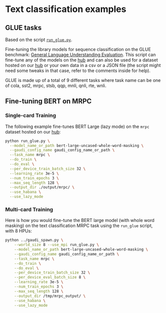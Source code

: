<!---
Copyright 2022 The HuggingFace Team. All rights reserved.

Licensed under the Apache License, Version 2.0 (the "License");
you may not use this file except in compliance with the License.
You may obtain a copy of the License at

    http://www.apache.org/licenses/LICENSE-2.0

Unless required by applicable law or agreed to in writing, software
distributed under the License is distributed on an "AS IS" BASIS,
WITHOUT WARRANTIES OR CONDITIONS OF ANY KIND, either express or implied.
See the License for the specific language governing permissions and
limitations under the License.
-->

# Text classification examples

## GLUE tasks

Based on the script [`run_glue.py`](https://github.com/huggingface/transformers/blob/master/examples/pytorch/text-classification/run_glue.py).

Fine-tuning the library models for sequence classification on the GLUE benchmark: [General Language Understanding
Evaluation](https://gluebenchmark.com/). This script can fine-tune any of the models on the [hub](https://huggingface.co/models)
and can also be used for a dataset hosted on our [hub](https://huggingface.co/datasets) or your own data in a csv or a JSON file
(the script might need some tweaks in that case, refer to the comments inside for help).

GLUE is made up of a total of 9 different tasks where task name can be one of cola, sst2, mrpc, stsb, qqp, mnli, qnli, rte, wnli.


## Fine-tuning BERT on MRPC

### Single-card Training

The following example fine-tunes BERT Large (lazy mode) on the `mrpc` dataset hosted on our [hub](https://huggingface.co/datasets):

```bash
python run_glue.py \
  --model_name_or_path bert-large-uncased-whole-word-masking \
  --gaudi_config_name gaudi_config_name_or_path \
  --task_name mrpc \
  --do_train \
  --do_eval \
  --per_device_train_batch_size 32 \
  --learning_rate 3e-5 \
  --num_train_epochs 3 \
  --max_seq_length 128 \
  --output_dir ./output/mrpc/ \
  --use_habana \
  --use_lazy_mode
```

### Multi-card Training

Here is how you would fine-tune the BERT large model (with whole word masking) on the text classification MRPC task using the `run_glue`
script, with 8 HPUs:

```bash
python ../gaudi_spawn.py \
    --world_size 8 --use_mpi run_glue.py \
    --model_name_or_path bert-large-uncased-whole-word-masking \
    --gaudi_config_name gaudi_config_name_or_path \
    --task_name mrpc \
    --do_train \
    --do_eval \
    --per_device_train_batch_size 32 \
    --per_device_eval_batch_size 8 \
    --learning_rate 3e-5 \
    --num_train_epochs 3 \
    --max_seq_length 128 \
    --output_dir /tmp/mrpc_output/ \
    --use_habana \
    --use_lazy_mode
```

